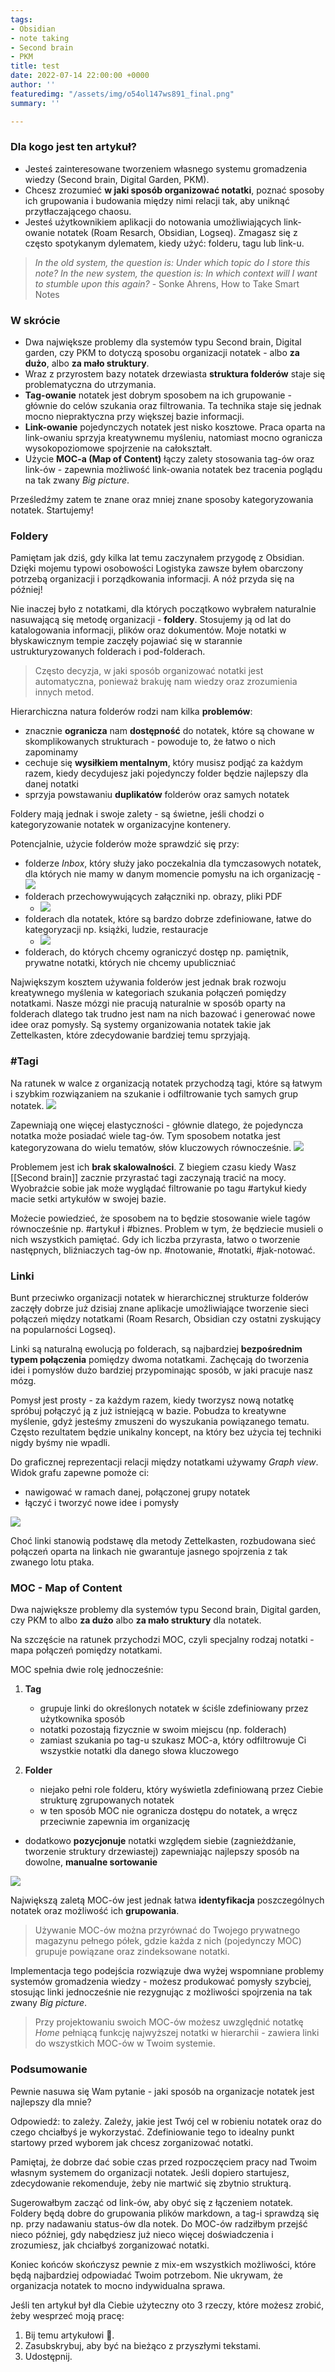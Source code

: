 ```yaml
---
tags:
- Obsidian
- note taking
- Second brain
- PKM
title: test
date: 2022-07-14 22:00:00 +0000
author: ''
featuredimg: "/assets/img/o54ol147ws891_final.png"
summary: ''

---
```

### Dla kogo jest ten artykuł?
- Jesteś zainteresowane tworzeniem własnego systemu gromadzenia wiedzy (Second brain, Digital Garden, PKM).
- Chcesz zrozumieć **w jaki sposób organizować notatki**, poznać sposoby ich grupowania i budowania między nimi relacji tak, aby uniknąć przytłaczającego chaosu.
- Jesteś użytkownikiem aplikacji do notowania umożliwiających link-owanie notatek (Roam Resarch, Obsidian, Logseq). Zmagasz się z często spotykanym dylematem, kiedy użyć: folderu, tagu lub link-u.

>_In the old system, the question is: Under which topic do I store this note? In the new system, the question is: In which context will I want to stumble upon this again?_ - Sonke Ahrens, How to Take Smart Notes

### W skrócie
- Dwa największe problemy dla systemów typu Second brain, Digital garden, czy PKM to  dotyczą sposobu organizacji notatek - albo **za dużo**, albo **za mało struktury**. 
- Wraz z przyrostem bazy notatek drzewiasta **struktura folderów** staje się problematyczna do utrzymania. 
- **Tag-owanie** notatek jest dobrym sposobem na ich grupowanie - głównie do celów szukania oraz filtrowania. Ta technika staje się jednak mocno niepraktyczna przy większej bazie informacji.
- **Link-owanie** pojedynczych notatek jest nisko kosztowe. Praca oparta na link-owaniu sprzyja kreatywnemu myśleniu, natomiast mocno ogranicza wysokopoziomowe spojrzenie na całokształt.
- Użycie **MOC-a (Map of Content)** łączy zalety stosowania tag-ów oraz link-ów - zapewnia możliwość link-owania notatek bez tracenia poglądu na tak zwany *Big picture*.
  
Prześledźmy zatem te znane oraz mniej znane sposoby kategoryzowania notatek. Startujemy!
  
### Foldery

Pamiętam jak dziś, gdy kilka lat temu zaczynałem przygodę z Obsidian. Dzięki mojemu typowi osobowości Logistyka  zawsze byłem obarczony potrzebą organizacji i porządkowania informacji. A nóż przyda się na później!

Nie inaczej było z notatkami, dla których początkowo wybrałem naturalnie nasuwającą się metodę organizacji - **foldery**. Stosujemy ją od lat do katalogowania informacji, plików oraz dokumentów.
Moje notatki w błyskawicznym tempie zaczęły pojawiać się w starannie ustrukturyzowanych folderach i pod-folderach.

> Często decyzja, w jaki sposób organizować notatki jest automatyczna, ponieważ brakuję nam wiedzy oraz zrozumienia innych metod.

Hierarchiczna natura folderów rodzi nam kilka **problemów**:
- znacznie **ogranicza** nam **dostępność** do notatek, które są chowane w skomplikowanych strukturach - powoduje to, że łatwo o nich zapominamy
- cechuje się **wysiłkiem mentalnym**, który musisz podjąć za każdym razem, kiedy decydujesz jaki pojedynczy folder będzie najlepszy dla danej notatki
- sprzyja powstawaniu **duplikatów** folderów oraz samych notatek

Foldery mają jednak i swoje zalety - są świetne, jeśli chodzi o kategoryzowanie notatek w organizacyjne kontenery. 

Potencjalnie, użycie folderów może sprawdzić się przy:
- folderze *Inbox*, który służy jako poczekalnia dla tymczasowych notatek, dla których nie mamy w danym momencie pomysłu na ich organizację 
	-![](../070%20-%20assets/attachments/Pasted%20image%2020220706100821.png)
- folderach przechowywujących załączniki np. obrazy, pliki PDF
	- ![](../070%20-%20assets/attachments/Pasted%20image%2020220706101036.png)
- folderach dla notatek, które są bardzo dobrze zdefiniowane, łatwe do kategoryzacji np. książki, ludzie, restauracje
	-  ![](../070%20-%20assets/attachments/Pasted%20image%2020220706101155.png)
- folderach, do których chcemy ograniczyć dostęp np. pamiętnik, prywatne notatki, których nie chcemy upubliczniać

Największym kosztem używania folderów jest jednak brak rozwoju kreatywnego myślenia w kategoriach szukania połączeń pomiędzy notatkami. Nasze mózgi nie pracują naturalnie w sposób oparty na folderach dlatego tak trudno jest nam na nich bazować i generować nowe idee oraz pomysły. Są systemy organizowania notatek takie jak Zettelkasten, które zdecydowanie bardziej temu sprzyjają.
  
### #Tagi

Na ratunek w walce z organizacją notatek przychodzą tagi, które są łatwym i szybkim rozwiązaniem na szukanie i odfiltrowanie tych samych grup notatek.
 ![](../070%20-%20assets/attachments/Pasted%20image%2020220706102447.png)
 
Zapewniają one więcej elastyczności - głównie dlatego, że pojedyncza notatka może posiadać wiele tag-ów. Tym sposobem notatka jest kategoryzowana do wielu tematów, słów kluczowych równocześnie.
![](../070%20-%20assets/attachments/Pasted%20image%2020220706102719.png)

Problemem jest ich **brak skalowalności**. Z biegiem czasu kiedy Wasz [[Second brain]] zacznie przyrastać tagi zaczynają tracić na mocy. Wyobraźcie sobie jak może wyglądać filtrowanie po tagu #artykuł kiedy macie setki artykułów w swojej bazie.

Możecie powiedzieć, że sposobem na to będzie stosowanie wiele tagów równocześnie np. #artykuł i #biznes. Problem w tym, że będziecie musieli o nich wszystkich pamiętać. Gdy ich liczba przyrasta, łatwo o tworzenie następnych, bliźniaczych tag-ów np. #notowanie, #notatki, #jak-notować. 

### Linki
Bunt przeciwko organizacji notatek w hierarchicznej strukturze folderów zaczęły dobrze już dzisiaj znane aplikacje umożliwiające tworzenie sieci połączeń między notatkami (Roam Resarch, Obsidian czy ostatni zyskujący na popularności Logseq).

Linki są naturalną ewolucją po folderach, są najbardziej **bezpośrednim typem połączenia** pomiędzy dwoma notatkami. Zachęcają do tworzenia idei i pomysłów dużo bardziej przypominając sposób, w jaki pracuje nasz mózg.

Pomysł jest prosty - za każdym razem, kiedy tworzysz nową notatkę spróbuj połączyć ją z już istniejącą w bazie. Pobudza to kreatywne myślenie, gdyż jesteśmy zmuszeni do wyszukania powiązanego tematu. Często rezultatem będzie unikalny koncept, na który bez użycia tej techniki nigdy byśmy nie wpadli.

Do graficznej reprezentacji relacji między notatkami używamy *Graph view*. Widok grafu zapewne pomoże ci:
- nawigować w ramach danej, połączonej grupy notatek
- łączyć i tworzyć nowe idee i pomysły

![](../070%20-%20assets/attachments/Pasted%20image%2020220707061844.png)

Choć linki stanowią podstawę dla metody Zettelkasten, rozbudowana sieć połączeń oparta na linkach nie gwarantuje jasnego spojrzenia z tak zwanego lotu ptaka.

### MOC - Map of Content
Dwa największe problemy dla systemów typu Second brain, Digital garden, czy PKM to albo **za dużo** albo **za mało struktury** dla notatek. 

Na szczęście na ratunek przychodzi MOC, czyli specjalny rodzaj notatki - mapa połączeń pomiędzy notatkami.

MOC spełnia dwie rolę jednocześnie:
1. **Tag** 
	- grupuje linki do określonych notatek w ściśle zdefiniowany przez użytkownika sposób
	- notatki pozostają fizycznie w swoim miejscu (np. folderach) 
	- zamiast szukania po tag-u szukasz MOC-a, który odfiltrowuje Ci wszystkie notatki dla danego słowa kluczowego

2. **Folder**
	- niejako pełni role folderu, który wyświetla zdefiniowaną przez Ciebie strukturę zgrupowanych notatek 
	- w ten sposób MOC nie ogranicza dostępu do notatek, a wręcz przeciwnie zapewnia im organizację

- dodatkowo **pozycjonuje** notatki względem siebie (zagnieżdżanie, tworzenie struktury drzewiastej) zapewniając najlepszy sposób na dowolne, **manualne sortowanie** 

![](Pasted%20image%2020220708201127.png)

Największą zaletą MOC-ów jest jednak łatwa **identyfikacja** poszczególnych notatek oraz możliwość ich **grupowania**.
  
>Używanie MOC-ów można przyrównać do Twojego prywatnego magazynu pełnego półek, gdzie każda z nich (pojedynczy MOC) grupuje powiązane oraz zindeksowane notatki.

Implementacja tego podejścia rozwiązuje dwa wyżej wspomniane problemy systemów gromadzenia wiedzy - możesz produkować pomysły szybciej, stosując linki jednocześnie nie rezygnując z możliwości spojrzenia na tak zwany *Big picture*. 
  
>Przy projektowaniu swoich MOC-ów możesz uwzględnić notatkę *Home* pełniącą funkcję najwyższej notatki w hierarchii - zawiera linki do wszystkich MOC-ów w Twoim systemie.

### Podsumowanie 

Pewnie nasuwa się Wam pytanie - jaki sposób na organizacje notatek jest najlepszy dla mnie? 

Odpowiedź: to zależy. Zależy, jakie jest Twój cel w robieniu notatek oraz do czego chciałbyś je wykorzystać. Zdefiniowanie tego to idealny punkt startowy przed wyborem jak chcesz zorganizować notatki.

Pamiętaj, że dobrze dać sobie czas przed rozpoczęciem pracy nad Twoim własnym systemem do organizacji notatek. Jeśli dopiero startujesz, zdecydowanie rekomenduje, żeby nie martwić się zbytnio strukturą.

Sugerowałbym zacząć od link-ów, aby obyć się z łączeniem notatek. Foldery będą dobre do grupowania plików markdown, a tag-i sprawdzą się np. przy nadawaniu status-ów dla notek. Do MOC-ów radziłbym przejść nieco później, gdy nabędziesz już nieco więcej doświadczenia i zrozumiesz, jak chciałbyś zorganizować notatki.

Koniec końców skończysz pewnie z mix-em wszystkich możliwości, które będą najbardziej odpowiadać Twoim potrzebom. Nie ukrywam, że organizacja notatek to mocno indywidualna sprawa.

Jeśli ten artykuł był dla Ciebie użyteczny oto 3 rzeczy, które możesz zrobić, żeby wesprzeć moją pracę:
1. Bij temu artykułowi 👏.
2. Zasubskrybuj, aby być na bieżąco z przyszłymi tekstami.
3. Udostępnij.